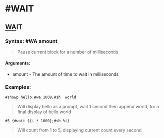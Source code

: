 # #WAIT

## <u>WA</u>IT

### **Syntax:** #WA amount
> Pause current block for a number of milliseconds

#### **Arguments:**
- amount - The amount of time to wait in milliseconds

### **Examples:**
`#showp hello;#wa 1009;#sh  world`
> Will display hello as a prompt, wait 1 second then append world, for a final display of hello world

`#5 {#wait ${i * 1000};#sh %i}`
>Will count from 1 to 5, displaying current count every second